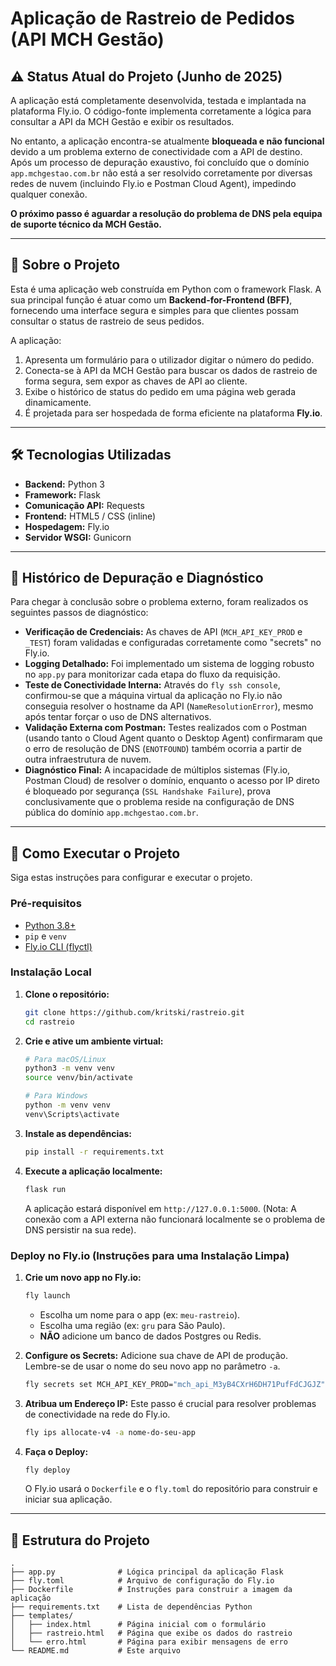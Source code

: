 # Aplicação de Rastreio de Pedidos (API MCH Gestão)

## ⚠️ Status Atual do Projeto (Junho de 2025)

A aplicação está completamente desenvolvida, testada e implantada na plataforma Fly.io. O código-fonte implementa corretamente a lógica para consultar a API da MCH Gestão e exibir os resultados.

No entanto, a aplicação encontra-se atualmente **bloqueada e não funcional** devido a um problema externo de conectividade com a API de destino. Após um processo de depuração exaustivo, foi concluído que o domínio `app.mchgestao.com.br` não está a ser resolvido corretamente por diversas redes de nuvem (incluindo Fly.io e Postman Cloud Agent), impedindo qualquer conexão.

**O próximo passo é aguardar a resolução do problema de DNS pela equipa de suporte técnico da MCH Gestão.**

---

## 📖 Sobre o Projeto

Esta é uma aplicação web construída em Python com o framework Flask. A sua principal função é atuar como um **Backend-for-Frontend (BFF)**, fornecendo uma interface segura e simples para que clientes possam consultar o status de rastreio de seus pedidos.

A aplicação:
1.  Apresenta um formulário para o utilizador digitar o número do pedido.
2.  Conecta-se à API da MCH Gestão para buscar os dados de rastreio de forma segura, sem expor as chaves de API ao cliente.
3.  Exibe o histórico de status do pedido em uma página web gerada dinamicamente.
4.  É projetada para ser hospedada de forma eficiente na plataforma **Fly.io**.

---

## 🛠️ Tecnologias Utilizadas

-   **Backend:** Python 3
-   **Framework:** Flask
-   **Comunicação API:** Requests
-   **Frontend:** HTML5 / CSS (inline)
-   **Hospedagem:** Fly.io
-   **Servidor WSGI:** Gunicorn

---

## 🔬 Histórico de Depuração e Diagnóstico

Para chegar à conclusão sobre o problema externo, foram realizados os seguintes passos de diagnóstico:

-   **Verificação de Credenciais:** As chaves de API (`MCH_API_KEY_PROD` e `_TEST`) foram validadas e configuradas corretamente como "secrets" no Fly.io.
-   **Logging Detalhado:** Foi implementado um sistema de logging robusto no `app.py` para monitorizar cada etapa do fluxo da requisição.
-   **Teste de Conectividade Interna:** Através do `fly ssh console`, confirmou-se que a máquina virtual da aplicação no Fly.io não conseguia resolver o hostname da API (`NameResolutionError`), mesmo após tentar forçar o uso de DNS alternativos.
-   **Validação Externa com Postman:** Testes realizados com o Postman (usando tanto o Cloud Agent quanto o Desktop Agent) confirmaram que o erro de resolução de DNS (`ENOTFOUND`) também ocorria a partir de outra infraestrutura de nuvem.
-   **Diagnóstico Final:** A incapacidade de múltiplos sistemas (Fly.io, Postman Cloud) de resolver o domínio, enquanto o acesso por IP direto é bloqueado por segurança (`SSL Handshake Failure`), prova conclusivamente que o problema reside na configuração de DNS pública do domínio `app.mchgestao.com.br`.

---

## 🚀 Como Executar o Projeto

Siga estas instruções para configurar e executar o projeto.

### Pré-requisitos

-   [Python 3.8+](https://www.python.org/downloads/)
-   `pip` e `venv`
-   [Fly.io CLI (flyctl)](https://fly.io/docs/hands-on/install-flyctl/)

### Instalação Local

1.  **Clone o repositório:**
    ```bash
    git clone https://github.com/kritski/rastreio.git
    cd rastreio
    ```

2.  **Crie e ative um ambiente virtual:**
    ```bash
    # Para macOS/Linux
    python3 -m venv venv
    source venv/bin/activate

    # Para Windows
    python -m venv venv
    venv\Scripts\activate
    ```

3.  **Instale as dependências:**
    ```bash
    pip install -r requirements.txt
    ```

4.  **Execute a aplicação localmente:**
    ```bash
    flask run
    ```
    A aplicação estará disponível em `http://127.0.0.1:5000`. (Nota: A conexão com a API externa não funcionará localmente se o problema de DNS persistir na sua rede).

### Deploy no Fly.io (Instruções para uma Instalação Limpa)

1.  **Crie um novo app no Fly.io:**
    ```bash
    fly launch
    ```
    -   Escolha um nome para o app (ex: `meu-rastreio`).
    -   Escolha uma região (ex: `gru` para São Paulo).
    -   **NÃO** adicione um banco de dados Postgres ou Redis.

2.  **Configure os Secrets:**
    Adicione sua chave de API de produção. Lembre-se de usar o nome do seu novo app no parâmetro `-a`.
    ```bash
    fly secrets set MCH_API_KEY_PROD="mch_api_M3yB4CXrH6DH71PufFdCJGJZ" -a nome-do-seu-app
    ```

3.  **Atribua um Endereço IP:**
    Este passo é crucial para resolver problemas de conectividade na rede do Fly.io.
    ```bash
    fly ips allocate-v4 -a nome-do-seu-app
    ```

4.  **Faça o Deploy:**
    ```bash
    fly deploy
    ```
    O Fly.io usará o `Dockerfile` e o `fly.toml` do repositório para construir e iniciar sua aplicação.

---

## 📂 Estrutura do Projeto

```
.
├── app.py              # Lógica principal da aplicação Flask
├── fly.toml            # Arquivo de configuração do Fly.io
├── Dockerfile          # Instruções para construir a imagem da aplicação
├── requirements.txt    # Lista de dependências Python
├── templates/
│   ├── index.html      # Página inicial com o formulário
│   ├── rastreio.html   # Página que exibe os dados do rastreio
│   └── erro.html       # Página para exibir mensagens de erro
└── README.md           # Este arquivo
